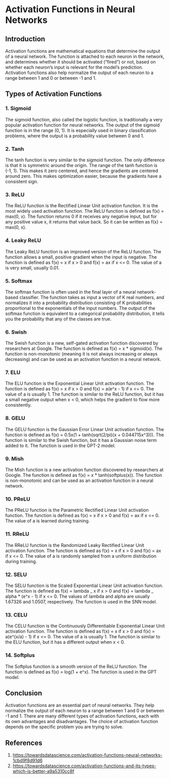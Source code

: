 # Activation Functions in Neural Networks

## Introduction

Activation functions are mathematical equations that determine the output of a neural network. The function is attached to each neuron in the network, and determines whether it should be activated (“fired”) or not, based on whether each neuron’s input is relevant for the model’s prediction. Activation functions also help normalize the output of each neuron to a range between 1 and 0 or between -1 and 1.

## Types of Activation Functions

### 1. Sigmoid

The sigmoid function, also called the logistic function, is traditionally a very popular activation function for neural networks. The output of the sigmoid function is in the range (0, 1). It is especially used in binary classification problems, where the output is a probability value between 0 and 1.

### 2. Tanh

The tanh function is very similar to the sigmoid function. The only difference is that it is symmetric around the origin. The range of the tanh function is (-1, 1). This makes it zero centered, and hence the gradients are centered around zero. This makes optimization easier, because the gradients have a consistent sign.

### 3. ReLU

The ReLU function is the Rectified Linear Unit activation function. It is the most widely used activation function. The ReLU function is defined as f(x) = max(0, x). The function returns 0 if it receives any negative input, but for any positive value x, it returns that value back. So it can be written as f(x) = max(0, x).

### 4. Leaky ReLU

The Leaky ReLU function is an improved version of the ReLU function. The function allows a small, positive gradient when the input is negative. The function is defined as f(x) = x if x > 0 and f(x) = ax if x <= 0. The value of a is very small, usually 0.01.

### 5. Softmax

The softmax function is often used in the final layer of a neural network-based classifier. The function takes as input a vector of K real numbers, and normalizes it into a probability distribution consisting of K probabilities proportional to the exponentials of the input numbers. The output of the softmax function is equivalent to a categorical probability distribution, it tells you the probability that any of the classes are true.

### 6. Swish

The Swish function is a new, self-gated activation function discovered by researchers at Google. The function is defined as f(x) = x \* sigmoid(x). The function is non-monotonic (meaning it is not always increasing or always decreasing) and can be used as an activation function in a neural network.

### 7. ELU

The ELU function is the Exponential Linear Unit activation function. The function is defined as f(x) = x if x > 0 and f(x) = a(e^x - 1) if x <= 0. The value of a is usually 1. The function is similar to the ReLU function, but it has a small negative output when x < 0, which helps the gradient to flow more consistently.

### 8. GELU

The GELU function is the Gaussian Error Linear Unit activation function. The function is defined as f(x) = 0.5x(1 + tanh(sqrt(2/pi)(x + 0.044715x^3))). The function is similar to the Swish function, but it has a Gaussian noise term added to it. The function is used in the GPT-2 model.

### 9. Mish

The Mish function is a new activation function discovered by researchers at Google. The function is defined as f(x) = x \* tanh(softplus(x)). The function is non-monotonic and can be used as an activation function in a neural network.

### 10. PReLU

The PReLU function is the Parametric Rectified Linear Unit activation function. The function is defined as f(x) = x if x > 0 and f(x) = ax if x <= 0. The value of a is learned during training.

### 11. RReLU

The RReLU function is the Randomized Leaky Rectified Linear Unit activation function. The function is defined as f(x) = x if x > 0 and f(x) = ax if x <= 0. The value of a is randomly sampled from a uniform distribution during training.

### 12. SELU

The SELU function is the Scaled Exponential Linear Unit activation function. The function is defined as f(x) = lambda _ x if x > 0 and f(x) = lambda _ alpha \* (e^x - 1) if x <= 0. The values of lambda and alpha are usually 1.67326 and 1.0507, respectively. The function is used in the SNN model.

### 13. CELU

The CELU function is the Continuously Differentiable Exponential Linear Unit activation function. The function is defined as f(x) = x if x > 0 and f(x) = a(e^(x/a) - 1) if x <= 0. The value of a is usually 1. The function is similar to the ELU function, but it has a different output when x < 0.

### 14. Softplus

The Softplus function is a smooth version of the ReLU function. The function is defined as f(x) = log(1 + e^x). The function is used in the GPT model.

## Conclusion

Activation functions are an essential part of neural networks. They help normalize the output of each neuron to a range between 1 and 0 or between -1 and 1. There are many different types of activation functions, each with its own advantages and disadvantages. The choice of activation function depends on the specific problem you are trying to solve.

## References

1. https://towardsdatascience.com/activation-functions-neural-networks-1cbd9f8d91d6
2. https://towardsdatascience.com/activation-functions-and-its-types-which-is-better-a9a5310cc8f
